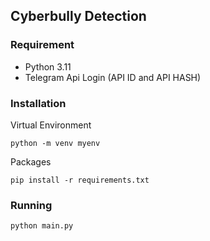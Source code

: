 ## Cyberbully Detection

### Requirement
- Python 3.11
- Telegram Api Login (API ID and API HASH)

### Installation
Virtual Environment
```text
python -m venv myenv
```
Packages
```
pip install -r requirements.txt
```

### Running
```text
python main.py
```